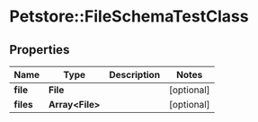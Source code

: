 # Petstore::FileSchemaTestClass

## Properties
Name | Type | Description | Notes
------------ | ------------- | ------------- | -------------
**file** | **File** |  | [optional] 
**files** | **Array&lt;File&gt;** |  | [optional] 


